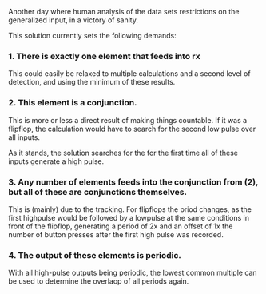 Another day where human analysis of the data sets restrictions on the generalized input, in a victory of sanity.

This solution currently sets the following demands:

### 1. There is exactly one element that feeds into rx

This could easily be relaxed to multiple calculations and a second level of detection, and using the minimum of these results.

### 2. This element is a conjunction.

This is more or less a direct result of making things countable. If it was a flipflop, the calculation would have to search for the second low pulse over all inputs.

As it stands, the solution searches for the for the first time all of these inputs generate a high pulse.

### 3. Any number of elements feeds into the conjunction from (2), but all of these are conjunctions themselves.

This is (mainly) due to the tracking. For flipflops the priod changes, as the first highpulse would be followed by a lowpulse at the same conditions in front of the flipflop, generating a period of 2x and an offset of 1x the number of button presses after the first high pulse was recorded.

### 4. The output of these elements is periodic.

With all high-pulse outputs being periodic, the lowest common multiple can be used to determine the overlaop of all periods again.


